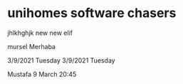 # unihomes software chasers

jhlkhghjk
new
new
elif

mursel
Merhaba

3/9/2021 Tuesday
3/9/2021 Tuesday

Mustafa 9 March 20:45
